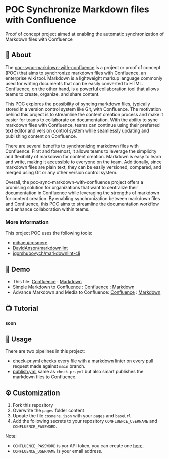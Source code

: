 # POC Synchronize Markdown files with Confluence

Proof of concept project aimed at enabling the automatic synchronization of Markdown files with Confluence

## 🔮 About

The [poc-sync-markdown-with-confluence](https://github.com/UlisesGascon/poc-sync-markdown-with-confluence) is a project or proof of concept (POC) that aims to synchronize markdown files with Confluence, an enterprise wiki tool. Markdown is a lightweight markup language commonly used for writing documents that can be easily converted to HTML. Confluence, on the other hand, is a powerful collaboration tool that allows teams to create, organize, and share content.

This POC explores the possibility of syncing markdown files, typically stored in a version control system like Git, with Confluence. The motivation behind this project is to streamline the content creation process and make it easier for teams to collaborate on documentation. With the ability to sync markdown files with Confluence, teams can continue using their preferred text editor and version control system while seamlessly updating and publishing content on Confluence.

There are several benefits to synchronizing markdown files with Confluence. First and foremost, it allows teams to leverage the simplicity and flexibility of markdown for content creation. Markdown is easy to learn and write, making it accessible to everyone on the team. Additionally, since markdown files are plain text, they can be easily versioned, compared, and merged using Git or any other version control system.

Overall, the poc-sync-markdown-with-confluence project offers a promising solution for organizations that want to centralize their documentation in Confluence while leveraging the strengths of markdown for content creation. By enabling synchronization between markdown files and Confluence, this POC aims to streamline the documentation workflow and enhance collaboration within teams.

### More information

This project POC uses the following tools:
- [mihaeu/cosmere](https://github.com/mihaeu/cosmere)
- [DavidAnson/markdownlint](https://github.com/DavidAnson/markdownlint)
- [igorshubovych/markdownlint-cli](https://github.com/igorshubovych/markdownlint-cli)

## 🧐 Demo

- This file: [Confluence](https://ulisesgascondemo.atlassian.net/wiki/spaces/syncmkdown/pages/360554/Sync+Markdown+files+with+Confluence) : [Markdown](https://github.com/UlisesGascon/poc-sync-markdown-with-confluence/blob/main/README.md)
- Simple Markdown to Confluence : [Confluence](https://ulisesgascondemo.atlassian.net/wiki/spaces/syncmkdown/pages/360561/Demo+Page+1+-+Simple+Markdown+to+Confluence) : [Markdown](https://github.com/UlisesGascon/poc-sync-markdown-with-confluence/blob/main/pages/demo1.md)
- Advance Markdown and Media to Confluence: [Confluence](https://ulisesgascondemo.atlassian.net/wiki/spaces/syncmkdown/pages/360568/Demo+Page+2+-+Advance+Markdown+and+Media+to+Confluence) : [Markdown](https://github.com/UlisesGascon/poc-sync-markdown-with-confluence/blob/main/pages/demo2.md)

## 📺 Tutorial

__soon__


## 📡 Usage

There are two pipelines in this project:
- [check-pr.yml](https://github.com/UlisesGascon/poc-sync-markdown-with-confluence/blob/main/.github/workflows/check-pr.yml) checks every file with a markdown linter on every pull request made against `main` branch.
- [publish.yml](https://github.com/UlisesGascon/poc-sync-markdown-with-confluence/blob/main/.github/workflows/publish.yml) same as `check-pr.yml` but also smart publishes the markdown files to Confluence.

## ⚙️ Customization

1. Fork this repository
2. Overwrite the `pages` folder content
3. Update the file `cosmere.json` with your `pages` and `baseUrl`
4. Add the following secrets to your repository `CONFLUENCE_USERNAME` and `CONFLUENCE_PASSWORD`.

Note: 
- `CONFLUENCE_PASSWORD` is yor API token, you can create one [here](https://id.atlassian.com/manage-profile/security/api-tokens).
- `CONFLUENCE_USERNAME` is your email address.
